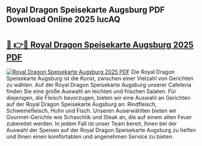 ## Royal Dragon Speisekarte Augsburg PDF Download Online 2025 IucAQ

# <h2><a href="http://gcafsv.nevu.top/?p=Royal+Dragon+Speisekarte+Augsburg">🔗 👉🔴 Royal Dragon Speisekarte Augsburg 2025 PDF</a></h2>

[![Royal Dragon Speisekarte Augsburg 2025 PDF](https://i.imgur.com/dBaPXMq.png)](http://gcafsv.nevu.top/?p=Royal+Dragon+Speisekarte+Augsburg)
Die Royal Dragon Speisekarte Augsburg ist die Kunst, zwischen einer Vielzahl von Gerichten zu wählen. Auf der Royal Dragon Speisekarte Augsburg unserer Cafeteria finden Sie eine große Auswahl an leichten und frischen Salaten. Für diejenigen, die Fleisch bevorzugen, bieten wir eine Auswahl an Gerichten auf der Royal Dragon Speisekarte Augsburg an: Rindfleisch, Schweinefleisch, Huhn und Fisch. Unseren Auserwählten bieten wir Gourmet-Gerichte wie Schaschlik und Steak an, die auf einem alten Feuer zubereitet werden. In jedem Fall ist unser Team bereit, Ihnen bei der Auswahl der Speisen auf der Royal Dragon Speisekarte Augsburg zu helfen und Ihnen einen komfortablen und angenehmen Service zu bieten.
